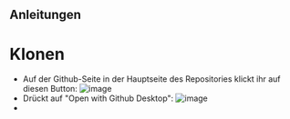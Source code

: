 ## Anleitungen
# Klonen
- Auf der Github-Seite in der Hauptseite des Repositories klickt ihr auf diesen Button: ![image](https://github.com/richardfritz/Anforderungsanalyse-CPS/assets/55090043/b5f45189-0b60-40c8-82a5-42b5ac9d1ed4)
- Drückt auf "Open with Github Desktop":
 ![image](https://github.com/richardfritz/Anforderungsanalyse-CPS/assets/153286983/0718c15a-6ac8-4078-bbfd-688351a9bee7)
- 
